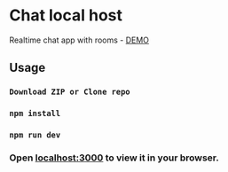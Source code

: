# Chat local host
Realtime chat app with rooms - [DEMO](https://chat-localhost-iide-tranthaituananh.vercel.app/)

## Usage

### `Download ZIP or Clone repo`
### `npm install`  
### `npm run dev`  

### Open [localhost:3000](http://localhost:3000) to view it in your browser.
